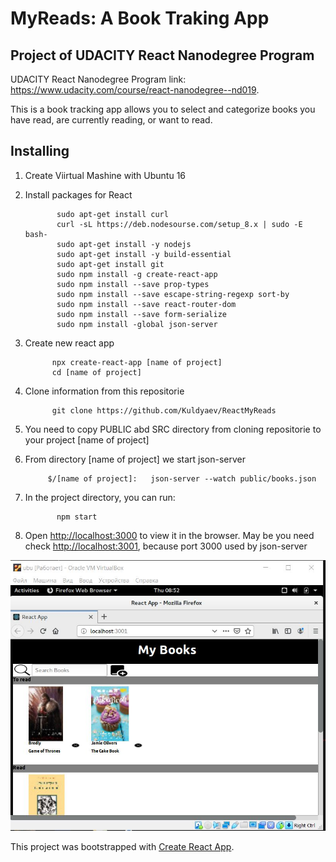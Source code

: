 # MyReads: A Book Traking App
## Project of UDACITY React Nanodegree Program

UDACITY React Nanodegree Program link:  https://www.udacity.com/course/react-nanodegree--nd019.

This is a book tracking app allows you to select and categorize books you have read, are currently reading, or want to read. 

## Installing

1. Create Viirtual Mashine with Ubuntu 16

2. Install packages for React
    
              sudo apt-get install curl
              curl -sL https://deb.nodesourse.com/setup_8.x | sudo -E bash-
              sudo apt-get install -y nodejs
              sudo apt-get install -y build-essential
              sudo apt-get install git
              sudo npm install -g create-react-app
              sudo npm install --save prop-types
              sudo npm install --save escape-string-regexp sort-by
              sudo npm install --save react-router-dom
              sudo npm install --save form-serialize
              sudo npm install -global json-server
              
 3. Create new react app
 
              npx create-react-app [name of project]
              cd [name of project]

4. Clone information from this repositorie

             git clone https://github.com/Kuldyaev/ReactMyReads

5. You need to copy PUBLIC abd SRC directory from cloning repositorie to your project [name of project]

6. From directory [name of project] we start json-server

            $/[name of project]:   json-server --watch public/books.json

7. In the project directory, you can run:

              npm start

8. Open [http://localhost:3000](http://localhost:3000) to view it in the browser.
May be you need check [http://localhost:3001](http://localhost:3001), because port 3000 used by json-server


![demo](https://github.com/Kuldyaev/ReactMyReads/blob/master/src/icon/ft.JPG) 




This project was bootstrapped with [Create React App](https://github.com/facebook/create-react-app).
